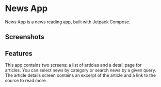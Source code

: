 # News App

News App is a news reading app, built with Jetpack Compose. 
## Screenshots

## Features
This app contains two screens: a list of articles and a detail page for articles. You can select news by category or search news by a given query. The article details screen contains an excerpt of the article and a link to the source to read more.

